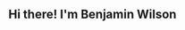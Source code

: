 ## Hi there! I'm Benjamin Wilson

<!--
**bmodestow/bmodestow** is a ✨ _special_ ✨ repository because its `README.md` (this file) appears on your GitHub profile.

Here are some ideas to get you started:

 🔭 I’m currently working on Long Rest!
 🌱 I’m currently learning AWS.
-->
